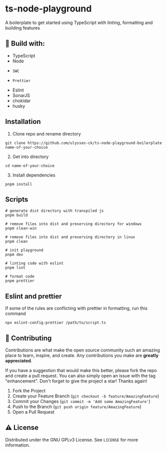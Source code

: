 # ts-node-playground

 A boilerplate to get started using TypeScript with linting, formatting and building features

## 🔨 Build with:

-   TypeScript
-   Node
-	  SWC
-	  Prettier
-   Eslint
-   SonarJS
-   chokidar
-   husky

<!-- Installation -->
## Installation
1. Clone repo and rename directory
```
git clone https://github.com/ulysses-ck/ts-node-playground-boilerplate name-of-your-choice
```
2. Get into directory
```
cd name-of-your-choice
```
3. Install dependencies
```
pnpm install
```
<!-- Scripts -->
## Scripts
```
# generate dist directory with transpiled js
pnpm build

# remove files into dist and preserving directory for windows
pnpm clean-win

# remove files into dist and preserving directory in linux
pnpm clean

# init playground
pnpm dev

# linting code with eslint
pnpm lint

# format code
pnpm prettier
```

## Eslint and prettier
If some of the rules are conflicting with prettier in formatting, run this command
```
npx eslint-config-prettier /path/to/script.ts
```


<!-- CONTRIBUTING -->

## 🤝 Contributing

Contributions are what make the open source community such an amazing place to learn, inspire, and create. Any contributions you make are **greatly appreciated**.

If you have a suggestion that would make this better, please fork the repo and create a pull request. You can also simply open an issue with the tag "enhancement".
Don't forget to give the project a star! Thanks again!

1. Fork the Project
2. Create your Feature Branch (`git checkout -b feature/AmazingFeature`)
3. Commit your Changes (`git commit -m 'Add some AmazingFeature'`)
4. Push to the Branch (`git push origin feature/AmazingFeature`)
5. Open a Pull Request

<!-- LICENSE -->

## ⚠ License

Distributed under the GNU GPLv3 License. See `LICENSE` for more information.
